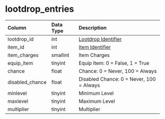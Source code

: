 # lootdrop\_entries

| Column | Data Type | Description |
| :--- | :--- | :--- |
| lootdrop\_id | int | [Lootdrop Identifier](lootdrop.md) |
| item\_id | int | [Item Identifier](../../../schema/categories/items/items.md) |
| item\_charges | smallint | Item Charges |
| equip\_item | tinyint | Equip Item: 0 = False, 1 = True |
| chance | float | Chance: 0 = Never, 100 = Always |
| disabled\_chance | float | Disabled Chance: 0 = Never, 100 = Always |
| minlevel | tinyint | Minimum Level |
| maxlevel | tinyint | Maximum Level |
| multiplier | tinyint | Multiplier |

